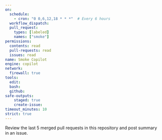 ```yaml
---
on: 
  schedule:
    - cron: "0 0,6,12,18 * * *"  # Every 6 hours
  workflow_dispatch:
  pull_request:
    types: [labeled]
    names: ["smoke"]
permissions:
  contents: read
  pull-requests: read
  issues: read
name: Smoke Copilot
engine: copilot
network:
  firewall: true
tools:
  edit:
  bash:
  github:
safe-outputs:
    staged: true
    create-issue:
timeout_minutes: 10
strict: true
---
```


Review the last 5 merged pull requests in this repository and post summary in an issue.